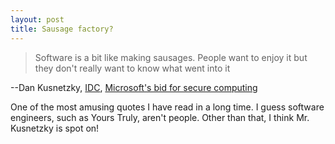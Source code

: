 ```yaml
---
layout: post
title: Sausage factory?
---
```



>Software is a bit like making sausages. People want to enjoy it but they don't
>really want to know what went into it

--Dan Kusnetzky, [IDC](https://www.idc.com/), [Microsoft's bid for secure computing](https://news.bbc.co.uk/hi/english/sci/tech/newsid_2067000/2067753.stm)

One of the most amusing quotes I have read in a long time. I guess software
engineers, such as Yours Truly, aren't people. Other than that, I think Mr.
Kusnetzky is spot on!
